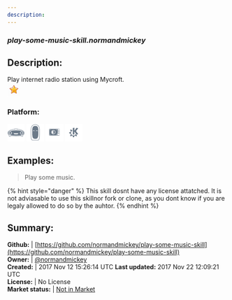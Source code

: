 ```yaml
---
description: 
---
```


### _play-some-music-skill.normandmickey_  
## Description:  
Play internet radio station using Mycroft.  
![](../.gitbook/assets/star.png)  
### Platform:  
 ![Mark I](../.gitbook/assets/mark-1-icon.png)  ![Mark II](../.gitbook/assets/mark-2-icon.png)  ![Picroft](../.gitbook/assets/picroft-icon.png)  ![plasmoid](../.gitbook/assets/kde.png)   
  
## Examples:  
> Play some music.  
  
{% hint style="danger" %}
This skill dosnt have any license attatched. It is not adviasable to use this skillnor fork or clone, as you dont know if you are legaly allowed to do so by the auhtor.
{% endhint %}
  
## Summary:  
**Github:** | [https://github.com/normandmickey/play-some-music-skill](https://github.com/normandmickey/play-some-music-skill)  
**Owner:** | [@normandmickey](https://github.com/normandmickey)  
**Created:** | 2017 Nov 12 15:26:14 UTC  **Last updated:** 2017 Nov 22 12:09:21 UTC  
**License:** | No License  
**Market status:** | [Not in Market](https://market.mycroft.ai/skill/)  
